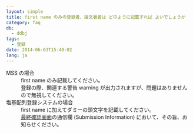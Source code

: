 ```yaml
---
layout: simple
title: first name のみの登録者、論文著者は どのように記載すれば よいでしょうか
category: faq
db:
  - ddbj
tags: 
  - 登録
date: 2014-06-03T15:40:02
lang: ja
---
```




<dl><dt>MSS の場合</dt>
  <dd>first name のみ記載してください。<br>登録の際、関連する警告 warning が出力されますが、問題はありませんので無視してください。</dd><dt>塩基配列登録システム<!-- Nucleotide Sequence Submission System -->の場合</dt>
  <dd>first name に加えてダミーの頭文字を記載してください。<br><a href="/ddbj/web-submission-help.html#flow-7a">最終確認画面</a>の通信欄 (Submission Information) において、その旨、お知らせください。</dd>
</dl>
